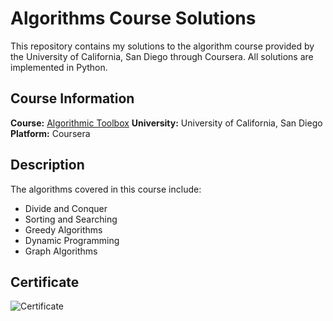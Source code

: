 # Algorithms Course Solutions

This repository contains my solutions to the algorithm course provided by the University of California, San Diego through Coursera. All solutions are implemented in Python.

## Course Information

**Course:** [Algorithmic Toolbox](https://www.coursera.org/learn/algorithmic-toolbox?specialization=data-structures-algorithms)
**University:** University of California, San Diego  
**Platform:** Coursera

## Description

The algorithms covered in this course include:

- Divide and Conquer
- Sorting and Searching
- Greedy Algorithms
- Dynamic Programming
- Graph Algorithms

## Certificate

![Certificate](https://github.com/mohitydv09/UCSD_ALDS_coursera_algorithmic_toolbox/assets/101336175/cd35b914-a5f9-4c35-a8ee-b0a2d9ec6857)
